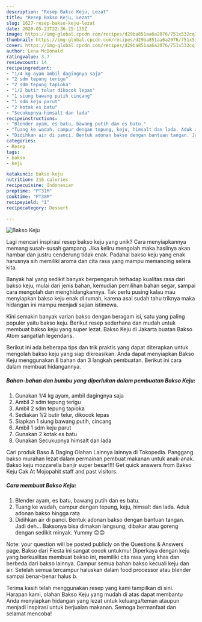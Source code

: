 ```yaml
---
description: "Resep Bakso Keju, Lezat"
title: "Resep Bakso Keju, Lezat"
slug: 1627-resep-bakso-keju-lezat
date: 2020-05-23T22:36:25.135Z
image: https://img-global.cpcdn.com/recipes/d29ba851aa6a2076/751x532cq70/bakso-keju-foto-resep-utama.jpg
thumbnail: https://img-global.cpcdn.com/recipes/d29ba851aa6a2076/751x532cq70/bakso-keju-foto-resep-utama.jpg
cover: https://img-global.cpcdn.com/recipes/d29ba851aa6a2076/751x532cq70/bakso-keju-foto-resep-utama.jpg
author: Lena McDonald
ratingvalue: 3.7
reviewcount: 14
recipeingredient:
- "1/4 kg ayam ambil dagingnya saja"
- "2 sdm tepung terigu"
- "2 sdm tepung tapioka"
- "1/2 butir telur dikocok lepas"
- "1 siung bawang putih cincang"
- "1 sdm keju parut"
- "2 kotak es batu"
- "Secukupnya himsalt dan lada"
recipeinstructions:
- "Blender ayam, es batu, bawang putih dan es batu."
- "Tuang ke wadah, campur dengan tepung, keju, himsalt dan lada. Aduk adonan bakso hingga rata"
- "Didihkan air di panci. Bentuk adonan bakso dengan bantuan tangan. Jadi deh... Baksonya bisa dimakan langsung, dibakar atau goreng dengan sedikit minyak. Yummy 😊😊"
categories:
- Resep
tags:
- bakso
- keju

katakunci: bakso keju 
nutrition: 216 calories
recipecuisine: Indonesian
preptime: "PT31M"
cooktime: "PT38M"
recipeyield: "1"
recipecategory: Dessert

---
```



![Bakso Keju](https://img-global.cpcdn.com/recipes/d29ba851aa6a2076/751x532cq70/bakso-keju-foto-resep-utama.jpg)

Lagi mencari inspirasi resep bakso keju yang unik? Cara menyiapkannya memang susah-susah gampang. Jika keliru mengolah maka hasilnya akan hambar dan justru cenderung tidak enak. Padahal bakso keju yang enak harusnya sih memiliki aroma dan cita rasa yang mampu memancing selera kita.

Banyak hal yang sedikit banyak berpengaruh terhadap kualitas rasa dari bakso keju, mulai dari jenis bahan, kemudian pemilihan bahan segar, sampai cara mengolah dan menghidangkannya. Tak perlu pusing kalau mau menyiapkan bakso keju enak di rumah, karena asal sudah tahu triknya maka hidangan ini mampu menjadi sajian istimewa.

Kini semakin banyak varian bakso dengan beragam isi, satu yang paling populer yaitu bakso keju. Berikut resep sederhana dan mudah untuk membuat bakso keju yang super lezat. Bakso Keju di Jakarta buatan Bakso Atom sangatlah legendaris.


Berikut ini ada beberapa tips dan trik praktis yang dapat diterapkan untuk mengolah bakso keju yang siap dikreasikan. Anda dapat menyiapkan Bakso Keju menggunakan 8 bahan dan 3 langkah pembuatan. Berikut ini cara dalam membuat hidangannya.

<!--inarticleads1-->

##### Bahan-bahan dan bumbu yang diperlukan dalam pembuatan Bakso Keju:

1. Gunakan 1/4 kg ayam, ambil dagingnya saja
1. Ambil 2 sdm tepung terigu
1. Ambil 2 sdm tepung tapioka
1. Sediakan 1/2 butir telur, dikocok lepas
1. Siapkan 1 siung bawang putih, cincang
1. Ambil 1 sdm keju parut
1. Gunakan 2 kotak es batu
1. Gunakan Secukupnya himsalt dan lada


Cari produk Baso &amp; Daging Olahan Lainnya lainnya di Tokopedia. Panggang bakso murahan lezat dalam permainan pembuat makanan untuk anak-anak. Bakso keju mozzarella banjir super besar!!!! Get quick answers from Bakso Keju Cak At Mojopahit staff and past visitors. 

<!--inarticleads2-->

##### Cara membuat Bakso Keju:

1. Blender ayam, es batu, bawang putih dan es batu.
1. Tuang ke wadah, campur dengan tepung, keju, himsalt dan lada. Aduk adonan bakso hingga rata
1. Didihkan air di panci. Bentuk adonan bakso dengan bantuan tangan. Jadi deh... Baksonya bisa dimakan langsung, dibakar atau goreng dengan sedikit minyak. Yummy 😊😊


Note: your question will be posted publicly on the Questions &amp; Answers page. Bakso dari Fiesta ini sangat cocok untukmu! Diperkaya dengan keju yang berkualitas membuat bakso ini, memiliki cita rasa yang khas dan berbeda dari bakso lainnya. Campur semua bahan bakso kecuali keju dan air. Setelah semua tercampur haluskan dalam food processor atau blender sampai benar-benar halus b. 

Terima kasih telah menggunakan resep yang kami tampilkan di sini. Harapan kami, olahan Bakso Keju yang mudah di atas dapat membantu Anda menyiapkan hidangan yang lezat untuk keluarga/teman ataupun menjadi inspirasi untuk berjualan makanan. Semoga bermanfaat dan selamat mencoba!
